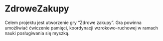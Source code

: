 # ZdroweZakupy
Celem projektu jest utworzenie gry “Zdrowe zakupy”. Gra powinna umożliwiać ćwiczenie pamięci, koordynacji wzrokowo-ruchowej w ramach nauki posługiwania się myszką.
